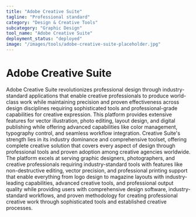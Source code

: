```yaml
---
title: "Adobe Creative Suite"
tagline: "Professional standard"
category: "Design & Creative Tools"
subcategory: "Graphic Design"
tool_name: "Adobe Creative Suite"
deployment_status: "deployed"
image: "/images/tools/adobe-creative-suite-placeholder.jpg"
---
```


# Adobe Creative Suite

Adobe Creative Suite revolutionizes professional design through industry-standard applications that enable creative professionals to produce world-class work while maintaining precision and proven effectiveness across design disciplines requiring sophisticated tools and professional-grade capabilities for creative expression. This platform provides extensive features for vector illustration, photo editing, layout design, and digital publishing while offering advanced capabilities like color management, typography control, and seamless workflow integration. Creative Suite's strength lies in its industry dominance and comprehensive toolset, offering complete creative solution that covers every aspect of design through professional tools and proven adoption among creative agencies worldwide. The platform excels at serving graphic designers, photographers, and creative professionals requiring industry-standard tools with features like non-destructive editing, vector precision, and professional printing support that enable everything from logo design to magazine layouts with industry-leading capabilities, advanced creative tools, and professional output quality while providing users with comprehensive design software, industry-standard workflows, and proven methodology for creating professional creative work through sophisticated tools and established creative processes.